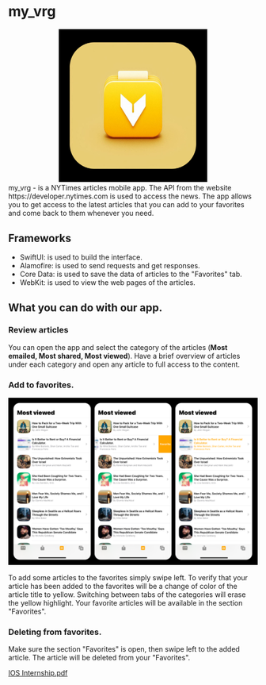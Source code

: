 # my_vrg
<div align="center">
 <img src="mark_images/appIcon.png" alt="my_vrg icon" width="300"/>
</div>
my_vrg - is a NYTimes articles mobile app.
The API from the website https://developer.nytimes.com is used to access the news. 
The app allows you to get access to the latest articles that you can add to your favorites and come back to them whenever you need. 

## Frameworks

- SwiftUI: is used to build the interface.
- Alamofire: is used to send requests and get responses.
- Core Data: is used to save the data of articles to the "Favorites" tab.
- WebKit: is used to view the web pages of the articles. 

## What you can do with our app. 

### Review articles 

You can open the app and select the category of the articles (**Most emailed, Most shared, Most viewed**). Have a brief overview of articles under each category and open any article to full access to the content. 

### Add to favorites. 

![App_Demo](mark_images/demo.png)

To add some articles to the favorites simply swipe left. To verify that your article has been added to the favorites will be a change of color of the article title to yellow. 
Switching between tabs of the categories will erase the yellow highlight.
Your favorite articles will be available in the section "Favorites". 

### Deleting from favorites.

Make sure the section "Favorites" is open, then swipe left to the added article. The article will be deleted from your "Favorites".

[IOS Internship.pdf](https://github.com/user-attachments/files/15792587/IOS.Internship.pdf)
